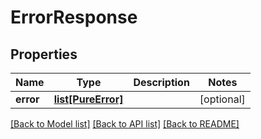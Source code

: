 # ErrorResponse

## Properties
Name | Type | Description | Notes
------------ | ------------- | ------------- | -------------
**error** | [**list[PureError]**](PureError.md) |  | [optional] 

[[Back to Model list]](../README.md#documentation-for-models) [[Back to API list]](../README.md#documentation-for-api-endpoints) [[Back to README]](../README.md)


